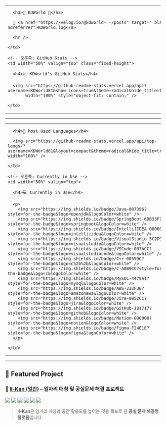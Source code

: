 <!-- 전체 화면 구성 -->
<style>
  /* 상단 테이블 셀 높이 맞추기 */
  .fixed-height {
    min-height: 300px; /* 필요에 따라 조절하세요 */
  }
</style>

<table width="100%">
  <tr>
    <!-- 왼쪽: 프로필 / 블로그 -->
    <td width="50%" valign="top" class="fixed-height">

      <h3>🐣 KDWorld 🐣</h3>

      🍏 <a href="https://velog.io/@kdworld-_-/posts" target="_blank" rel="noopener noreferrer">KDWorld.log</a>

      <hr />

    </td>

    <!-- 오른쪽: GitHub Stats -->
    <td width="50%" valign="top" class="fixed-height">

      <h4>📈 KDWorld’s GitHub Stats</h4>

      <img src="https://github-readme-stats.vercel.app/api?username=KDWorld81&show_icons=true&theme=radical&hide_title=true&count_private=true"
           width="100%" style="object-fit: contain;" />

    </td>
  </tr>
</table>

<hr />

<table width="100%">
  <tr>
    <!-- 왼쪽: Most Used Languages -->
    <td width="50%" valign="top">

      <h4>🎯 Most Used Languages</h4>

      <img src="https://github-readme-stats.vercel.app/api/top-langs/?username=KDWorld81&layout=compact&theme=radical&hide_title=true" width="100%" />

    </td>

    <!-- 오른쪽: Currently in Use -->
    <td width="50%" valign="top">

      <h4>💻 Currently in Use</h4>

      <p>
        <img src="https://img.shields.io/badge/Java-007396?style=for-the-badge&logo=openjdk&logoColor=white" />
        <img src="https://img.shields.io/badge/SpringBoot-6DB33F?style=for-the-badge&logo=springboot&logoColor=white" />
        <img src="https://img.shields.io/badge/IntelliJIDEA-000000?style=for-the-badge&logo=intellijidea&logoColor=white" />
        <img src="https://img.shields.io/badge/VisualStudio-5C2D91?style=for-the-badge&logo=visualstudio&logoColor=white" />
        <img src="https://img.shields.io/badge/VSCode-007ACC?style=for-the-badge&logo=visualstudiocode&logoColor=white" />
        <img src="https://img.shields.io/badge/C++-00599C?style=for-the-badge&logo=c%2b%2b&logoColor=white" />
        <img src="https://img.shields.io/badge/C-A8B9CC?style=for-the-badge&logo=c&logoColor=white" />
        <img src="https://img.shields.io/badge/MySQL-4479A1?style=for-the-badge&logo=mysql&logoColor=white" />
        <img src="https://img.shields.io/badge/AWS-232F3E?style=for-the-badge&logo=amazonaws&logoColor=white" />
        <img src="https://img.shields.io/badge/Jira-0052CC?style=for-the-badge&logo=jira&logoColor=white" />
        <img src="https://img.shields.io/badge/GitHub-181717?style=for-the-badge&logo=github&logoColor=white" />
        <img src="https://img.shields.io/badge/Notion-000000?style=for-the-badge&logo=notion&logoColor=white" />
        <img src="https://img.shields.io/badge/Figma-F24E1E?style=for-the-badge&logo=figma&logoColor=white" />
      </p>

    </td>
  </tr>
</table>

<hr />

## 🧩 Featured Project

### 📌 <a href="https://github.com/KDWorld81/ILKAN-was/tree/main" target="_blank" rel="noopener noreferrer">Il-Kan (일칸)</a> – 일자리 매칭 및 공실문제 해결 프로젝트

<p>
  <img src="https://img.shields.io/badge/SpringBoot-6DB33F?style=for-the-badge&logo=springboot&logoColor=white" />
  <img src="https://img.shields.io/badge/Java-007396?style=for-the-badge&logo=openjdk&logoColor=white" />
  <img src="https://img.shields.io/badge/MySQL-4479A1?style=for-the-badge&logo=mysql&logoColor=white" />
  <img src="https://img.shields.io/badge/AWS-232F3E?style=for-the-badge&logo=amazonaws&logoColor=white" />
  <img src="https://img.shields.io/badge/Jira-0052CC?style=for-the-badge&logo=jira&logoColor=white" />
  <img src="https://img.shields.io/badge/GitHub-181717?style=for-the-badge&logo=github&logoColor=white" />
</p>

> **Il-Kan**은 일거리 매칭과 공간 활용도를 높이는 것을 목표로 한 **공실 문제 해결형 플랫폼**입니다.
